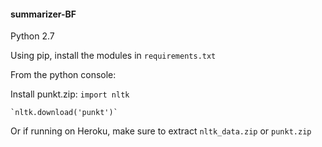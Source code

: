 #### summarizer-BF

Python 2.7

Using pip, install the modules in `requirements.txt`

From the python console:

Install punkt.zip:
    `import nltk`
    
    `nltk.download('punkt')` 

Or if running on Heroku, make sure to extract `nltk_data.zip` or `punkt.zip`
